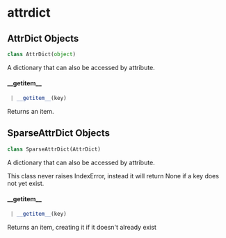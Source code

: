 <a name="attrdict"></a>
# attrdict

<a name="attrdict.AttrDict"></a>
## AttrDict Objects

```python
class AttrDict(object)
```

A dictionary that can also be accessed by attribute.

<a name="attrdict.AttrDict.__getitem__"></a>
#### \_\_getitem\_\_

```python
 | __getitem__(key)
```

Returns an item.

<a name="attrdict.SparseAttrDict"></a>
## SparseAttrDict Objects

```python
class SparseAttrDict(AttrDict)
```

A dictionary that can also be accessed by attribute.

This class never raises IndexError, instead it will return None if a
key does not yet exist.

<a name="attrdict.SparseAttrDict.__getitem__"></a>
#### \_\_getitem\_\_

```python
 | __getitem__(key)
```

Returns an item, creating it if it doesn't already exist

